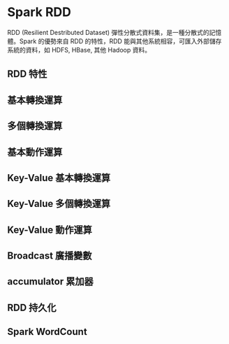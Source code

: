 # Spark RDD

RDD (Resilient Destributed Dataset) 彈性分散式資料集，是一種分散式的記憶體。Spark 的優勢來自 RDD 的特性，RDD 能與其他系統相容，可匯入外部儲存系統的資料，如 HDFS, HBase, 其他 Hadoop 資料。

## RDD 特性

## 基本轉換運算

## 多個轉換運算

## 基本動作運算

## Key-Value 基本轉換運算

## Key-Value 多個轉換運算

## Key-Value 動作運算

## Broadcast 廣播變數

## accumulator 累加器

## RDD 持久化

## Spark WordCount
